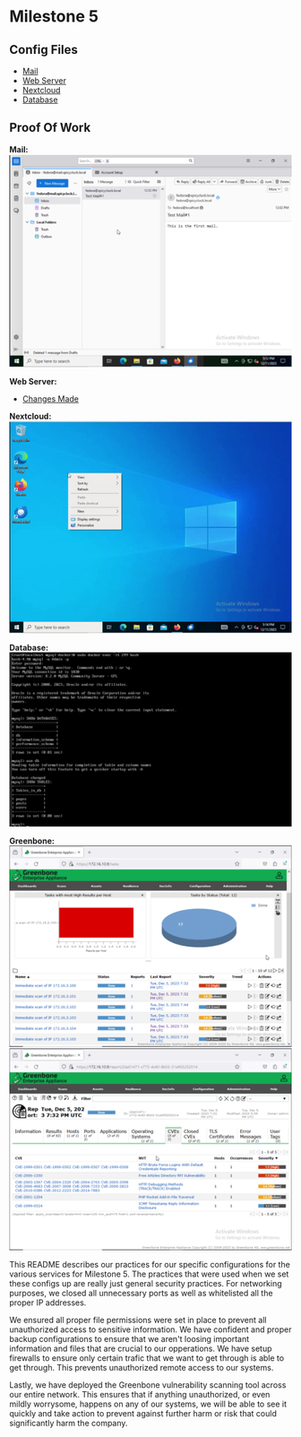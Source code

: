 # Milestone 5
## Config Files
- [Mail](/Configs/Mail)
- [Web Server](/Configs/WebServer/)
- [Nextcloud](/Configs/Nextcloud/)
- [Database](/Config)
## Proof Of Work
**Mail:**
![an image of thunderbird showing emails recieved](/Screenshots/mail.png)

**Web Server:**
- [Changes Made](ChangesMade.md)

**Nextcloud:**
![a gif showing uploading a file to the storage server](/Screenshots/fileserver.gif)

**Database:**
![a screenshot of the databases and the tables used for the website](/Screenshots/database.png)

**Greenbone:**
![Greenbone scan results image 1](/Screenshots/Greenbone.png)
![Greenbone scan results image 2](/Screenshots/Greenbone2.png)

This README describes our practices for our specific configurations for the various services for Milestone 5.
The practices that were used when we set these configs up are really just general security practices. 
For networking purposes, we closed all unnecessary ports as well as whitelisted all the proper IP addresses.

We ensured all proper file permissions were set in place to prevent all unauthorized access to sensitive information.
We have confident and proper backup configurations to ensure that we aren't loosing important information and files that are crucial to our opperations.
We have setup firewalls to ensure only certain trafic that we want to get through is able to get through. This prevents unauthorized remote access to our systems.

Lastly, we have deployed the Greenbone vulnerability scanning tool across our entire network. This ensures that if anything unauthorized, or even mildly worrysome, happens on any of our systems, we will be able to see it quickly and take
action to prevent against further harm or risk that could significantly harm the company.
